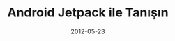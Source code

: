 ---
layout: post
title: "Android Jetpack ile Tanışın"
date: 2012-05-23
excerpt: "Android Jetpack Components"
tags: [Android, Jetpack Components, Jetpack, Türkçe, Jetpack Nedir]
feature: http://i.imgur.com/Ds6S7lJ.png
comments: true
---